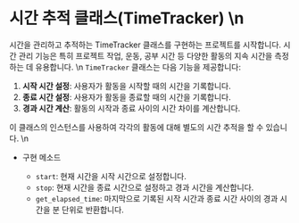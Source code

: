 # 시간 추적 클래스(TimeTracker) \n

시간을 관리하고 추적하는 TimeTracker 클래스를 구현하는 프로젝트를 시작합니다. 시간 관리 기능은 특히 프로젝트 작업, 운동, 공부 시간 등 다양한 활동의 지속 시간을 측정하는 데 유용합니다.
\n
  `TimeTracker` 클래스는 다음 기능을 제공합니다:

  1. **시작 시간 설정**: 사용자가 활동을 시작할 때의 시간을 기록합니다.
  2. **종료 시간 설정**: 사용자가 활동을 종료할 때의 시간을 기록합니다.
  3. **경과 시간 계산**: 활동의 시작과 종료 사이의 시간 차이를 계산합니다.

  이 클래스의 인스턴스를 사용하여 각각의 활동에 대해 별도의 시간 추적을 할 수 있습니다.
\n

- 구현 메소드
  
  - `start`: 현재 시간을 시작 시간으로 설정합니다.
  - `stop`: 현재 시간을 종료 시간으로 설정하고 경과 시간을 계산합니다.
  - `get_elapsed_time`: 마지막으로 기록된 시작 시간과 종료 시간 사이의 경과 시간을 분 단위로 반환합니다.

